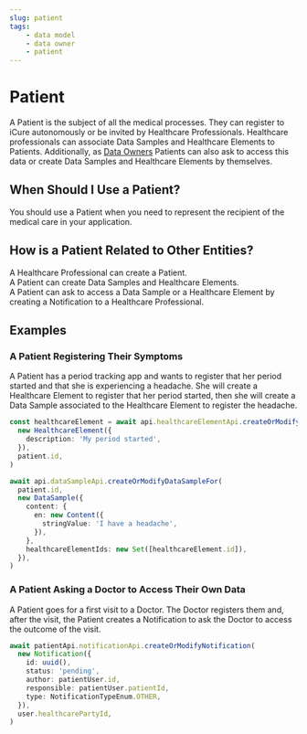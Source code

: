 ```yaml
---
slug: patient
tags:
    - data model
    - data owner
    - patient
---
```

# Patient

A Patient is the subject of all the medical processes. They can register to iCure autonomously or be invited by Healthcare Professionals.
Healthcare professionals can associate Data Samples and Healthcare Elements to Patients.
Additionally, as [Data Owners](/sdks/glossary#data-owner) Patients can also ask to access this data or create
Data Samples and Healthcare Elements by themselves.

## When Should I Use a Patient?

You should use a Patient when you need to represent the recipient of the medical care in your application.

## How is a Patient Related to Other Entities?

A Healthcare Professional can create a Patient.  
A Patient can create Data Samples and Healthcare Elements.  
A Patient can ask to access a Data Sample or a Healthcare Element by creating a Notification to a Healthcare Professional.  

## Examples

### A Patient Registering Their Symptoms

A Patient has a period tracking app and wants to register that her period started and that she is experiencing a headache.
She will create a Healthcare Element to register that her period started, then she will create a Data Sample associated to the Healthcare Element to register the headache.

<!-- file://code-samples/explanation/patient-creates-data-sample/index.mts snippet:patient can create DS and HE-->
```typescript
const healthcareElement = await api.healthcareElementApi.createOrModifyHealthcareElement(
  new HealthcareElement({
    description: 'My period started',
  }),
  patient.id,
)

await api.dataSampleApi.createOrModifyDataSampleFor(
  patient.id,
  new DataSample({
    content: {
      en: new Content({
        stringValue: 'I have a headache',
      }),
    },
    healthcareElementIds: new Set([healthcareElement.id]),
  }),
)
```

### A Patient Asking a Doctor to Access Their Own Data

A Patient goes for a first visit to a Doctor. The Doctor registers them and, after the visit, the Patient creates a 
Notification to ask the Doctor to access the outcome of the visit.

<!-- file://code-samples/explanation/doctor-shares-data-with-patient/index.mts snippet:patient sends notification-->
```typescript
await patientApi.notificationApi.createOrModifyNotification(
  new Notification({
    id: uuid(),
    status: 'pending',
    author: patientUser.id,
    responsible: patientUser.patientId,
    type: NotificationTypeEnum.OTHER,
  }),
  user.healthcarePartyId,
)
```
